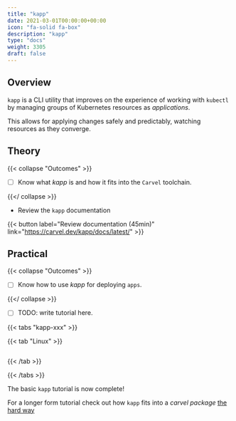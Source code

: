 ```yaml
---
title: "kapp"
date: 2021-03-01T00:00:00+00:00
icon: "fa-solid fa-box"
description: "kapp"
type: "docs"
weight: 3305
draft: false
---
```


## Overview

`kapp` is a CLI utility that improves on the experience of working with `kubectl` by managing groups of Kubernetes resources as _applications_.

This allows for applying changes safely and predictably, watching resources as they converge.

## Theory

{{< collapse "Outcomes" >}}

- [ ] Know what _kapp_ is and how it fits into the `Carvel` toolchain.

{{</ collapse >}}

- Review the `kapp` documentation

{{< button label="Review documentation (45min)" link="https://carvel.dev/kapp/docs/latest/" >}}
<br/>

## Practical

{{< collapse "Outcomes" >}}

- [ ] Know how to use _kapp_ for deploying `apps`.

{{</ collapse >}}

- [ ] TODO: write tutorial here.

{{< tabs "kapp-xxx" >}}

{{< tab "Linux" >}}

```bash

```

{{< /tab >}}

{{< /tabs >}}

The basic `kapp` tutorial is now complete!

For a longer form tutorial check out how `kapp` fits into a _carvel package_ [the hard way](../tutorial)
